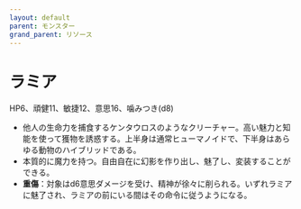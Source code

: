 ```yaml
---
layout: default
parent: モンスター
grand_parent: リソース
---
```


# ラミア

HP6、頑健11、敏捷12、意思16、噛みつき(d8)

- 他人の生命力を捕食するケンタウロスのようなクリーチャー。高い魅力と知能を使って獲物を誘惑する。上半身は通常ヒューマノイドで、下半身はあらゆる動物のハイブリッドである。
- 本質的に魔力を持つ。自由自在に幻影を作り出し、魅了し、変装することができる。
- **重傷**：対象はd6意思ダメージを受け、精神が徐々に削られる。いずれラミアに魅了され、ラミアの前にいる間はその命令に従うようになる。
